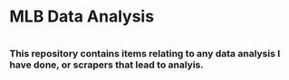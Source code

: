 # MLB Data Analysis
#
#
### This repository contains items relating to any data analysis I have done, or scrapers that lead to analyis.
